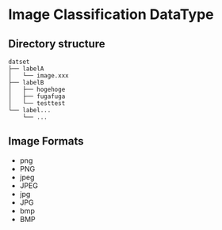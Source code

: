 # Image Classification DataType

## Directory structure

```
datset
├── labelA
│   └── image.xxx
├── labelB
│   ├── hogehoge
│   ├── fugafuga
│   └── testtest
└── label...
    └── ...
```

## Image Formats

- png
- PNG
- jpeg
- JPEG
- jpg
- JPG
- bmp
- BMP